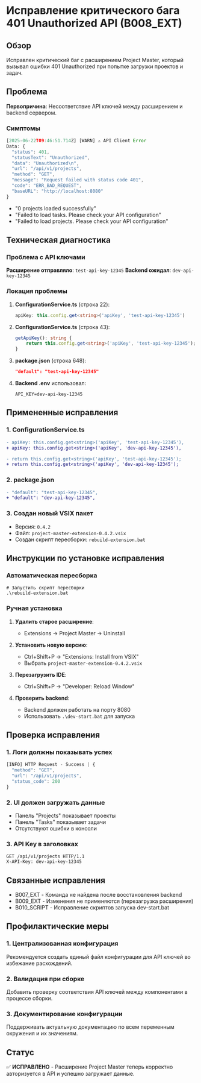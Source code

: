 # Исправление критического бага 401 Unauthorized API (B008_EXT)

## Обзор
Исправлен критический баг с расширением Project Master, который вызывал ошибки 401 Unauthorized при попытке загрузки проектов и задач.

## Проблема
**Первопричина**: Несоответствие API ключей между расширением и backend сервером.

### Симптомы
```javascript
[2025-06-22T09:46:51.714Z] [WARN] ⚠️ API Client Error
Data: {
  "status": 401,
  "statusText": "Unauthorized", 
  "data": "Unauthorized\n",
  "url": "/api/v1/projects",
  "method": "GET",
  "message": "Request failed with status code 401",
  "code": "ERR_BAD_REQUEST",
  "baseURL": "http://localhost:8080"
}
```

- "0 projects loaded successfully"
- "Failed to load tasks. Please check your API configuration"
- "Failed to load projects. Please check your API configuration"

## Техническая диагностика

### Проблема с API ключами
**Расширение отправляло**: `test-api-key-12345`
**Backend ожидал**: `dev-api-key-12345`

### Локация проблемы
1. **ConfigurationService.ts** (строка 22):
   ```typescript
   apiKey: this.config.get<string>('apiKey', 'test-api-key-12345')
   ```

2. **ConfigurationService.ts** (строка 43):
   ```typescript
   getApiKey(): string {
       return this.config.get<string>('apiKey', 'test-api-key-12345');
   }
   ```

3. **package.json** (строка 648):
   ```json
   "default": "test-api-key-12345"
   ```

4. **Backend .env** использовал:
   ```
   API_KEY=dev-api-key-12345
   ```

## Примененные исправления

### 1. ConfigurationService.ts
```diff
- apiKey: this.config.get<string>('apiKey', 'test-api-key-12345'),
+ apiKey: this.config.get<string>('apiKey', 'dev-api-key-12345'),

- return this.config.get<string>('apiKey', 'test-api-key-12345');
+ return this.config.get<string>('apiKey', 'dev-api-key-12345');
```

### 2. package.json
```diff  
- "default": "test-api-key-12345",
+ "default": "dev-api-key-12345",
```

### 3. Создан новый VSIX пакет
- Версия: `0.4.2`
- Файл: `project-master-extension-0.4.2.vsix`
- Создан скрипт пересборки: `rebuild-extension.bat`

## Инструкции по установке исправления

### Автоматическая пересборка
```batch
# Запустить скрипт пересборки
.\rebuild-extension.bat
```

### Ручная установка
1. **Удалить старое расширение**:
   - Extensions -> Project Master -> Uninstall

2. **Установить новую версию**:
   - Ctrl+Shift+P -> "Extensions: Install from VSIX"
   - Выбрать `project-master-extension-0.4.2.vsix`

3. **Перезагрузить IDE**:
   - Ctrl+Shift+P -> "Developer: Reload Window"

4. **Проверить backend**:
   - Backend должен работать на порту 8080
   - Использовать `.\dev-start.bat` для запуска

## Проверка исправления

### 1. Логи должны показывать успех
```javascript
[INFO] HTTP Request - Success | {
  "method": "GET",
  "url": "/api/v1/projects", 
  "status_code": 200
}
```

### 2. UI должен загружать данные
- Панель "Projects" показывает проекты
- Панель "Tasks" показывает задачи
- Отсутствуют ошибки в консоли

### 3. API Key в заголовках
```http
GET /api/v1/projects HTTP/1.1
X-API-Key: dev-api-key-12345
```

## Связанные исправления
- B007_EXT - Команда не найдена после восстановления backend 
- B009_EXT - Изменения не применяются (перезагрузка расширения)
- B010_SCRIPT - Исправление скриптов запуска dev-start.bat

## Профилактические меры

### 1. Централизованная конфигурация
Рекомендуется создать единый файл конфигурации для API ключей во избежание расхождений.

### 2. Валидация при сборке
Добавить проверку соответствия API ключей между компонентами в процессе сборки.

### 3. Документирование конфигурации
Поддерживать актуальную документацию по всем переменным окружения и их значениям.

## Статус
✅ **ИСПРАВЛЕНО** - Расширение Project Master теперь корректно авторизуется в API и успешно загружает данные. 